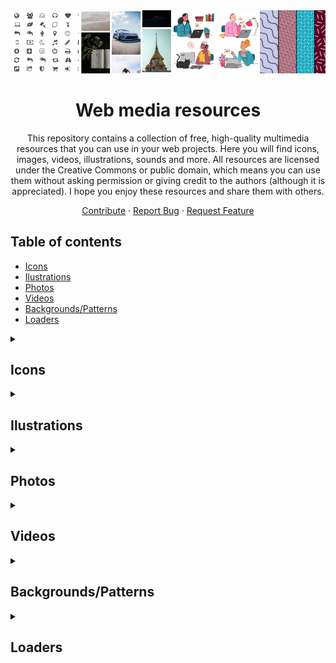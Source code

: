 <div id="top"></div>

<!-- PROJECT LOGO -->
<div align="center">

<img src="images/header.png" alt="header" />

<br />

# Web media resources

This repository contains a collection of free, high-quality multimedia resources that you can use in your web projects. Here you will find icons, images, videos, illustrations, sounds and more. All resources are licensed under the Creative Commons or public domain, which means you can use them without asking permission or giving credit to the authors (although it is appreciated). I hope you enjoy these resources and share them with others.

  <a href="https://github.com/cosmoart/free-multimedia-resources">Contribute</a>
  ·
  <a href="https://github.com/cosmoart/free-multimedia-resources/issues">Report Bug</a>
  ·
  <a href="https://github.com/cosmoart/free-multimedia-resources/discussions">Request Feature</a>
</div>


<!-- TABLE OF CONTENTS -->
<h2>Table of contents</h2>

- [Icons](#icons)
- [Ilustrations](#ilustrations)
- [Photos](#photos)
- [Videos](#videos)
- [Backgrounds/Patterns](#backgroundspatterns)
- [Loaders](#loaders)
<details>

<summary><h2>Icons</h2></summary>

<table>
	<tr>
		<td><a href="https://css.gg/"><img src="https://css.gg/fav/og2.png" alt="css.gg"></a></td><td><a href="https://feathericons.com/"><img src="./images/icons/feather.webp" alt="Feather icons"></a></td><td><a href="https://www.svgrepo.com"><img src="https://www.svgrepo.com/social.png" alt="SVGrepo"></a></td>
	</tr>
	<tr>
		<td><a href="https://css.gg/">css.gg</a></td><td><a href="https://feathericons.com/">Feather icons</a></td><td><a href="https://www.svgrepo.com">SVGrepo</a></td>
	</tr>
	<tr>
		<td>Open-source CSS, SVG and Figma UI Icons, Available in SVG Sprite, styled-components, NPM & API</td><td>Simply beautiful open source icons</td><td>500.000+ Open-licensed SVG Vector and Icons</td>
	</tr>
	<tr>
		<td><a href="https://css.gg/doc/licence">Licence: MIT</a> </td><td><a href="https://github.com/feathericons/feather/blob/master/LICENSE">Licence: MIT</a></td><td><a href="https://www.svgrepo.com/page/licensing">Licence: Multiple licenses (SVG Repo License, CC0, MIT...)</a></td>
	</tr><tr>
		<td><a href="https://iconmonstr.com"><img src="./images/icons/iconmonstr.webp" alt="Iconmonstr"></a></td><td><a href="https://keyicons.com"><img src="./images/icons/keyicons.webp" alt="Keyicons"></a></td><td><a href="http://zwicon.com"><img src="./images/icons/zwicon.webp" alt="Zwicon"></a></td>
	</tr>
	<tr>
		<td><a href="https://iconmonstr.com">Iconmonstr</a></td><td><a href="https://keyicons.com">Keyicons</a></td><td><a href="http://zwicon.com">Zwicon</a></td>
	</tr>
	<tr>
		<td>Free simple icons for your next project</td><td>The clean icon set you were looking for, ready to use in web, mobile development and wherever you want.</td><td>The zwicon icon library was made to support our work @zwoelf. Now it is available for free for download.</td>
	</tr>
	<tr>
		<td><a href="https://iconmonstr.com/license/">Licence: "Licensee may use the Work in non-commercial and commercial projects, services or products without attribution."</a> </td><td><a href="https://keyicons.com">Licence: CC BY 4.0</a></td><td><a href="http://zwicon.com/how-to-use.html">Licence: CC BY-ND 4.0</a></td>
	</tr>
</table>
</details>

<details>

<summary><h2>Ilustrations</h2></summary>

<table>
	<tr>
		<td><a href="https://flexiple.com/illustrations/"><img src="https://ik.imagekit.io/6eslefmcf/flexiple/preview/scale-link-preview_TPkNnpjji.png" alt="Flexiple ilustrations"></a></td><td><a href="https://storyset.com"><img src="./images/ilustrations/storyset.webp" alt="Storyset"></a></td><td><a href="https://iradesign.io"><img src="./images/ilustrations/iradesign.webp" alt="Iradesign"></a></td>
	</tr>
	<tr>
		<td><a href="https://flexiple.com/illustrations/">Flexiple ilustrations</a></td><td><a href="https://storyset.com">Storyset</a></td><td><a href="https://iradesign.io">Iradesign</a></td>
	</tr>
	<tr>
		<td>A new free, open-source and high-quality illustration each day - no attribution needed! Commercial, academic, or your pet project, doesn't matter. Use Scale to beautify your project.</td><td>Awesome free customizable illustrations for your next project</td><td>Build your own amazing illustrations with MIT licensed illustrations</td>
	</tr>
	<tr>
		<td><a href="https://flexiple.com/illustrations/">Licence: "Put simply, use it in any project. No attribution needed."</a> </td><td><a href="https://storyset.com/faqs">Licence: "you must always include the attribution to Storyset every time you use our free illustrations."</a></td><td><a href="https://iradesign.io">Licence: MIT</a></td>
	</tr><tr>
		<td><a href="https://www.opendoodles.com"><img src="https://assets.website-files.com/5d5d5904f8a21bfe5ff69367/5da4cb5454976755fcac7930_seo-doodles.jpg" alt="Open Doodles"></a></td><td><a href="https://bigheads.io"><img src="https://bigheads.io/card.png" alt="Big Heads"></a></td><td><a href="https://www.manypixels.co/gallery"><img src="https://www.manypixels.co/Illustrations%20Gallery%20Thumbnails.png" alt="Many Pixels"></a></td>
	</tr>
	<tr>
		<td><a href="https://www.opendoodles.com">Open Doodles</a></td><td><a href="https://bigheads.io">Big Heads</a></td><td><a href="https://www.manypixels.co/gallery">Many Pixels</a></td>
	</tr>
	<tr>
		<td>A library of sketchy illustrations of people free for personal and commercial use.</td><td>Randomly Generated Characters for Your Apps & Games.</td><td>Download our 2,500+ editable and royalty-free SVG and PNG illustrations to power up your designs.</td>
	</tr>
	<tr>
		<td><a href="https://www.opendoodles.com">Licence: CC0 1.0</a> </td><td><a href="https://bigheads.io">Licence: "Free for personal and commercial use."</a></td><td><a href="https://www.manypixels.co/gallery">Licence: "You can use the illustrations in any project, commercial or personal without attribution or any costs."</a></td>
	</tr>
</table>
</details>

<details>

<summary><h2>Photos</h2></summary>

<table>
	<tr>
		<td><a href="https://www.pexels.com"><img src="./images/photos/pexels.webp" alt="Pexels"></a></td><td><a href="https://picography.co"><img src="./images/photos/picography.webp" alt="Picography"></a></td>
	</tr>
	<tr>
		<td><a href="https://www.pexels.com">Pexels</a></td><td><a href="https://picography.co">Picography</a></td>
	</tr>
	<tr>
		<td>"Free stock photos & videos you can use everywhere. Browse millions of high-quality royalty free stock images & copyright free pictures. No attribution required.</td><td>Picography offers gorgeous high-resolution free photos. Our free stock photos can be used for any project. No attribution needed. Download your favorites.</td>
	</tr>
	<tr>
		<td><a href="https://www.pexels.com/license/">Licence: All photos and videos on Pexels can be downloaded and used for free."</a> </td><td><a href="https://picography.co/terms/">Licence: CC0 1.0</a></td>
	</tr>
</table>
</details>

<details>

<summary><h2>Videos</h2></summary>

<table>
	<tr>
		<td><a href="https://css.gg/"><img src="https://css.gg/fav/og2.png" alt="css.gg"></a></td><td><a href="https://feathericons.com/"><img src="https://css.gg/fav/og2.png" alt="Feather"></a></td><td><a href="https://fontawesome.com/"><img src="https://css.gg/fav/og2.png" alt="Font Awesome"></a></td>
	</tr>
	<tr>
		<td><a href="https://css.gg/">css.gg</a></td><td><a href="https://feathericons.com/">Feather</a></td><td><a href="https://fontawesome.com/">Font Awesome</a></td>
	</tr>
	<tr>
		<td>A pure CSS library of 1000+ icons</td><td>Simply beautiful open source icons</td><td>The web's most popular icon set and toolkit</td>
	</tr>
	<tr>
		<td><a href="https://creativecommons.org/licenses/by/4.0/">Licence: CC BY 4.0</a> </td><td><a href="https://opensource.org/license/mit/">Licence: MIT</a></td><td><a href="https://creativecommons.org/licenses/by/4.0/">Licence: CC BY 4.0</a></td>
	</tr><tr>
		<td><a href="https://heroicons.com/"><img src="https://css.gg/fav/og2.png" alt="Heroicons"></a></td><td><a href="https://icomoon.io/"><img src="https://css.gg/fav/og2.png" alt="IcoMoon"></a></td><td><a href="https://ionicons.com/"><img src="https://css.gg/fav/og2.png" alt="Ionicons"></a></td>
	</tr>
	<tr>
		<td><a href="https://heroicons.com/">Heroicons</a></td><td><a href="https://icomoon.io/">IcoMoon</a></td><td><a href="https://ionicons.com/">Ionicons</a></td>
	</tr>
	<tr>
		<td>A set of free MIT-licensed high-quality SVG icons for UI development</td><td>The premium icon font for your next project</td><td>Premium designed icons for use in web, iOS, Android, and desktop apps</td>
	</tr>
	<tr>
		<td><a href="https://opensource.org/license/mit/">Licence: MIT</a> </td><td><a href="https://creativecommons.org/licenses/by/4.0/">Licence: CC BY 4.0</a></td><td><a href="https://opensource.org/license/mit/">Licence: MIT</a></td>
	</tr><tr>
		<td><a href="https://icons8.com/line-awesome"><img src="https://css.gg/fav/og2.png" alt="Line Awesome"></a></td><td><a href="https://materialdesignicons.com/"><img src="https://css.gg/fav/og2.png" alt="Material Design Icons"></a></td>
	</tr>
	<tr>
		<td><a href="https://icons8.com/line-awesome">Line Awesome</a></td><td><a href="https://materialdesignicons.com/">Material Design Icons</a></td>
	</tr>
	<tr>
		<td>A free alternative to Font Awesome</td><td>Material Design Icons' growing icon collection allows designers and developers targeting various platforms to download icons in the format, color and size they need for any project</td>
	</tr>
	<tr>
		<td><a href="https://creativecommons.org/licenses/by/4.0/">Licence: CC BY 4.0</a> </td><td><a href="https://scripts.sil.org/cms/scripts/page.php?site_id=nrsi&id=OFL">Licence: SIL OFL 1.1</a></td>
	</tr>
</table>
</details>

<details>

<summary><h2>Backgrounds/Patterns</h2></summary>

<table>
	<tr>
		<td><a href="https://css.gg/"><img src="https://css.gg/fav/og2.png" alt="css.gg"></a></td><td><a href="https://feathericons.com/"><img src="/images/icons/feather.webp" alt="Feather"></a></td><td><a href="https://fontawesome.com/"><img src="https://css.gg/fav/og2.png" alt="Font Awesome"></a></td>
	</tr>
	<tr>
		<td><a href="https://css.gg/">css.gg</a></td><td><a href="https://feathericons.com/">Feather</a></td><td><a href="https://fontawesome.com/">Font Awesome</a></td>
	</tr>
	<tr>
		<td>A pure CSS library of 1000+ icons</td><td>Simply beautiful open source icons</td><td>The web's most popular icon set and toolkit</td>
	</tr>
	<tr>
		<td><a href="https://creativecommons.org/licenses/by/4.0/">Licence: CC BY 4.0</a> </td><td><a href="https://opensource.org/license/mit/">Licence: MIT</a></td><td><a href="https://creativecommons.org/licenses/by/4.0/">Licence: CC BY 4.0</a></td>
	</tr><tr>
		<td><a href="https://heroicons.com/"><img src="https://css.gg/fav/og2.png" alt="Heroicons"></a></td><td><a href="https://icomoon.io/"><img src="https://css.gg/fav/og2.png" alt="IcoMoon"></a></td><td><a href="https://ionicons.com/"><img src="https://css.gg/fav/og2.png" alt="Ionicons"></a></td>
	</tr>
	<tr>
		<td><a href="https://heroicons.com/">Heroicons</a></td><td><a href="https://icomoon.io/">IcoMoon</a></td><td><a href="https://ionicons.com/">Ionicons</a></td>
	</tr>
	<tr>
		<td>A set of free MIT-licensed high-quality SVG icons for UI development</td><td>The premium icon font for your next project</td><td>Premium designed icons for use in web, iOS, Android, and desktop apps</td>
	</tr>
	<tr>
		<td><a href="https://opensource.org/license/mit/">Licence: MIT</a> </td><td><a href="https://creativecommons.org/licenses/by/4.0/">Licence: CC BY 4.0</a></td><td><a href="https://opensource.org/license/mit/">Licence: MIT</a></td>
	</tr><tr>
		<td><a href="https://icons8.com/line-awesome"><img src="https://css.gg/fav/og2.png" alt="Line Awesome"></a></td><td><a href="https://materialdesignicons.com/"><img src="https://css.gg/fav/og2.png" alt="Material Design Icons"></a></td>
	</tr>
	<tr>
		<td><a href="https://icons8.com/line-awesome">Line Awesome</a></td><td><a href="https://materialdesignicons.com/">Material Design Icons</a></td>
	</tr>
	<tr>
		<td>A free alternative to Font Awesome</td><td>Material Design Icons' growing icon collection allows designers and developers targeting various platforms to download icons in the format, color and size they need for any project</td>
	</tr>
	<tr>
		<td><a href="https://creativecommons.org/licenses/by/4.0/">Licence: CC BY 4.0</a> </td><td><a href="https://scripts.sil.org/cms/scripts/page.php?site_id=nrsi&id=OFL">Licence: SIL OFL 1.1</a></td>
	</tr>
</table>
</details>

<details>

<summary><h2>Loaders</h2></summary>

<table>
	<tr>
		<td><a href="https://css.gg/"><img src="https://css.gg/fav/og2.png" alt="css.gg"></a></td><td><a href="https://feathericons.com/"><img src="https://css.gg/fav/og2.png" alt="Feather"></a></td><td><a href="https://fontawesome.com/"><img src="https://css.gg/fav/og2.png" alt="Font Awesome"></a></td>
	</tr>
	<tr>
		<td><a href="https://css.gg/">css.gg</a></td><td><a href="https://feathericons.com/">Feather</a></td><td><a href="https://fontawesome.com/">Font Awesome</a></td>
	</tr>
	<tr>
		<td>A pure CSS library of 1000+ icons</td><td>Simply beautiful open source icons</td><td>The web's most popular icon set and toolkit</td>
	</tr>
	<tr>
		<td><a href="https://creativecommons.org/licenses/by/4.0/">Licence: CC BY 4.0</a> </td><td><a href="https://opensource.org/license/mit/">Licence: MIT</a></td><td><a href="https://creativecommons.org/licenses/by/4.0/">Licence: CC BY 4.0</a></td>
	</tr><tr>
		<td><a href="https://heroicons.com/"><img src="https://css.gg/fav/og2.png" alt="Heroicons"></a></td><td><a href="https://icomoon.io/"><img src="https://css.gg/fav/og2.png" alt="IcoMoon"></a></td><td><a href="https://ionicons.com/"><img src="https://css.gg/fav/og2.png" alt="Ionicons"></a></td>
	</tr>
	<tr>
		<td><a href="https://heroicons.com/">Heroicons</a></td><td><a href="https://icomoon.io/">IcoMoon</a></td><td><a href="https://ionicons.com/">Ionicons</a></td>
	</tr>
	<tr>
		<td>A set of free MIT-licensed high-quality SVG icons for UI development</td><td>The premium icon font for your next project</td><td>Premium designed icons for use in web, iOS, Android, and desktop apps</td>
	</tr>
	<tr>
		<td><a href="https://opensource.org/license/mit/">Licence: MIT</a> </td><td><a href="https://creativecommons.org/licenses/by/4.0/">Licence: CC BY 4.0</a></td><td><a href="https://opensource.org/license/mit/">Licence: MIT</a></td>
	</tr><tr>
		<td><a href="https://icons8.com/line-awesome"><img src="https://css.gg/fav/og2.png" alt="Line Awesome"></a></td><td><a href="https://materialdesignicons.com/"><img src="https://css.gg/fav/og2.png" alt="Material Design Icons"></a></td>
	</tr>
	<tr>
		<td><a href="https://icons8.com/line-awesome">Line Awesome</a></td><td><a href="https://materialdesignicons.com/">Material Design Icons</a></td>
	</tr>
	<tr>
		<td>A free alternative to Font Awesome</td><td>Material Design Icons' growing icon collection allows designers and developers targeting various platforms to download icons in the format, color and size they need for any project</td>
	</tr>
	<tr>
		<td><a href="https://creativecommons.org/licenses/by/4.0/">Licence: CC BY 4.0</a> </td><td><a href="https://scripts.sil.org/cms/scripts/page.php?site_id=nrsi&id=OFL">Licence: SIL OFL 1.1</a></td>
	</tr>
</table>
</details>
